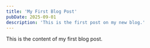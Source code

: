```yaml
---
title: 'My First Blog Post'
pubDate: 2025-09-01
description: 'This is the first post on my new blog.'
---
```


This is the content of my first blog post.
